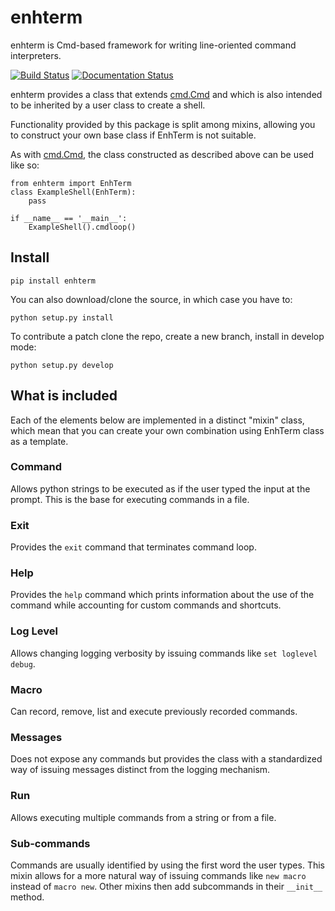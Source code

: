 # enhterm

enhterm is Cmd-based framework for writing line-oriented command interpreters.

[![Build Status](https://travis-ci.org/pyl1b/enhterm.svg?branch=master)](https://travis-ci.org/pyl1b/enhterm)
[![Documentation Status](https://readthedocs.org/projects/enhterm/badge/?version=latest)](https://enhterm.readthedocs.io/en/latest/?badge=latest)

enhterm provides a class that extends 
[cmd.Cmd](https://docs.python.org/3/library/cmd.html) 
and which is also intended to be inherited by a user class to create a shell.

Functionality provided by this package is split among mixins, allowing you
to construct your own base class if EnhTerm is not suitable.

As with [cmd.Cmd](https://docs.python.org/3/library/cmd.html), the class
constructed as described above can be used like so:

    from enhterm import EnhTerm
    class ExampleShell(EnhTerm):
        pass
    
    if __name__ == '__main__':
        ExampleShell().cmdloop()

Install
-------

    pip install enhterm

You can also download/clone the source, in which case you have to:

    python setup.py install
        
To contribute a patch clone the repo, create a new branch, install in
develop mode:
        
    python setup.py develop

What is included
----------------

Each of the elements below are implemented in a distinct "mixin" class,
which mean that you can create your own combination using EnhTerm class as
a template.

### Command

Allows python strings to be executed as if the user typed the input at the
prompt. This is the base for executing commands in a file.

### Exit

Provides the `exit` command that terminates command loop.

### Help

Provides the `help` command which prints information about
the use of the command while accounting for custom commands 
and shortcuts.

### Log Level

Allows changing logging verbosity by issuing commands like 
`set loglevel debug`. 

### Macro

Can record, remove, list and execute previously recorded commands.

### Messages

Does not expose any commands but provides the class with a standardized
way of issuing messages distinct from the logging mechanism.

### Run

Allows executing multiple commands from a string or from a file.

### Sub-commands

Commands are usually identified by using the first word the user types.
This mixin allows for a more natural way of issuing commands like 
`new macro` instead of `macro new`. Other mixins then add subcommands
in their `__init__` method.
